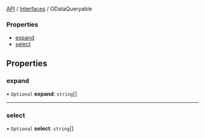 [API](../index.md) / [Interfaces](index.md) / ODataQueryable

### Properties

- [expand](ODataQueryable.md#expand)
- [select](ODataQueryable.md#select)

## Properties

### expand

• `Optional` **expand**: `string`[]

___

### select

• `Optional` **select**: `string`[]